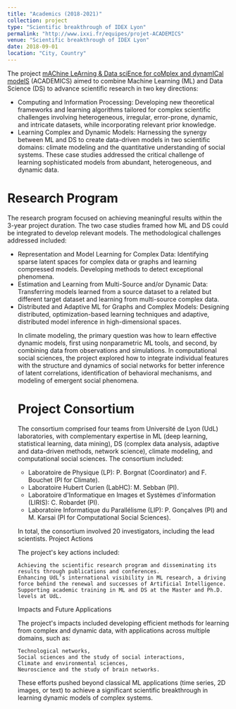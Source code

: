 ```yaml
---
title: "Academics (2018-2021)"
collection: project
type: "Scientific breakthrough of IDEX Lyon"
permalink: "http://www.ixxi.fr/equipes/projet-ACADEMICS"
venue: "Scientific breakthrough of IDEX Lyon"
date: 2018-09-01
location: "City, Country"
---
```


<p>The project <a href="http://www.ixxi.fr/equipes/projet-ACADEMICS">mAChine LeArning & Data sciEnce for coMplex and dynamICal modelS</a> (ACADEMICS) aimed to combine Machine Learning (ML) and Data Science (DS) to advance scientific research in two key directions:</p>
<ul>
    <li>Computing and Information Processing: Developing new theoretical frameworks and learning algorithms tailored for complex scientific challenges involving heterogeneous, irregular, error-prone, dynamic, and intricate datasets, while incorporating relevant prior knowledge.
    </li>
<li>    Learning Complex and Dynamic Models: Harnessing the synergy between ML and DS to create data-driven models in two scientific domains: climate modeling and the quantitative understanding of social systems. These case studies addressed the critical challenge of learning sophisticated models from abundant, heterogeneous, and dynamic data.
</li>
</ul>

Research Program
=====

<p>The research program focused on achieving meaningful results within the 3-year project duration. The two case studies framed how ML and DS could be integrated to develop relevant models. The methodological challenges addressed included:
</p> <ul>
<li>    Representation and Model Learning for Complex Data: Identifying sparse latent spaces for complex data or graphs and learning compressed models. Developing methods to detect exceptional phenomena.
</li><li>  Estimation and Learning from Multi-Source and/or Dynamic Data: Transferring models learned from a source dataset to a related but different target dataset and learning from multi-source complex data.
</li><li>    Distributed and Adaptive ML for Graphs and Complex Models: Designing distributed, optimization-based learning techniques and adaptive, distributed model inference in high-dimensional spaces.
</li>
  
In climate modeling, the primary question was how to learn effective dynamic models, first using nonparametric ML tools, and second, by combining data from observations and simulations.
In computational social sciences, the project explored how to integrate individual features with the structure and dynamics of social networks for better inference of latent correlations, identification of behavioral mechanisms, and modeling of emergent social phenomena.

Project Consortium
=====

The consortium comprised four teams from Université de Lyon (UdL) laboratories, with complementary expertise in ML (deep learning, statistical learning, data mining), DS (complex data analysis, adaptive and data-driven methods, network science), climate modeling, and computational social sciences. The consortium included:
<ul>
    <li>Laboratoire de Physique (LP): P. Borgnat (Coordinator) and F. Bouchet (PI for Climate).
    </li><li>Laboratoire Hubert Curien (LabHC): M. Sebban (PI).
    </li><li>Laboratoire d'Informatique en Images et Systèmes d'information (LIRIS): C. Robardet (PI).
    </li><li>Laboratoire Informatique du Parallélisme (LIP): P. Gonçalves (PI) and M. Karsai (PI for Computational Social Sciences).
    </li></ul>

In total, the consortium involved 20 investigators, including the lead scientists.
Project Actions

The project's key actions included:

    Achieving the scientific research program and disseminating its results through publications and conferences.
    Enhancing UdL’s international visibility in ML research, a driving force behind the renewal and successes of Artificial Intelligence.
    Supporting academic training in ML and DS at the Master and Ph.D. levels at UdL.

Impacts and Future Applications

The project's impacts included developing efficient methods for learning from complex and dynamic data, with applications across multiple domains, such as:

    Technological networks,
    Social sciences and the study of social interactions,
    Climate and environmental sciences,
    Neuroscience and the study of brain networks.

These efforts pushed beyond classical ML applications (time series, 2D images, or text) to achieve a significant scientific breakthrough in learning dynamic models of complex systems.





